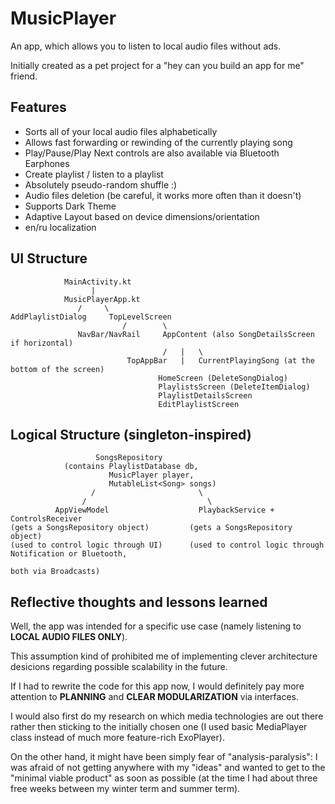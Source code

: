 # MusicPlayer
An app, which allows you to listen to local audio files without ads.

Initially created as a pet project for a "hey can you build an app for me" friend.

## Features

* Sorts all of your local audio files alphabetically
* Allows fast forwarding or rewinding of the currently playing song
* Play/Pause/Play Next controls are also available via Bluetooth Earphones 
* Create playlist / listen to a playlist
* Absolutely pseudo-random shuffle :)
* Audio files deletion (be careful, it works more often than it doesn't)
* Supports Dark Theme
* Adaptive Layout based on device dimensions/orientation
* en/ru localization

## UI Structure

                MainActivity.kt
                      |
                MusicPlayerApp.kt
                   /     \
    AddPlaylistDialog     TopLevelScreen
                             /        \
                   NavBar/NavRail     AppContent (also SongDetailsScreen if horizontal)
                                      /   |   \
                              TopAppBar   |   CurrentPlayingSong (at the bottom of the screen)
                                     HomeScreen (DeleteSongDialog)
                                     PlaylistsScreen (DeleteItemDialog)
                                     PlaylistDetailsScreen
                                     EditPlaylistScreen

## Logical Structure (singleton-inspired)

                       SongsRepository 
                (contains PlaylistDatabase db, 
                          MusicPlayer player, 
                          MutableList<Song> songs)
                      /                       \
                    /                           \
              AppViewModel                    PlaybackService + ControlsReceiver
    (gets a SongsRepository object)         (gets a SongsRepository object)
    (used to control logic through UI)      (used to control logic through Notification or Bluetooth,
                                                                                  both via Broadcasts)
                                                          
## Reflective thoughts and lessons learned

Well, the app was intended for a specific use case (namely listening to **LOCAL AUDIO FILES ONLY**). 

This assumption kind of prohibited me of implementing clever architecture desicions regarding possible scalability in the future.

If I had to rewrite the code for this app now, I would definitely pay more attention to **PLANNING** and **CLEAR MODULARIZATION** via interfaces.

I would also first do my research on which media technologies are out there rather then sticking to the initially chosen one (I used basic MediaPlayer class instead of much more feature-rich ExoPlayer).

On the other hand, it might have been simply fear of "analysis-paralysis": I was afraid of not getting anywhere with my "ideas" and wanted to get to the "minimal viable product" as soon as possible 
(at the time I had about three free weeks between my winter term and summer term).
